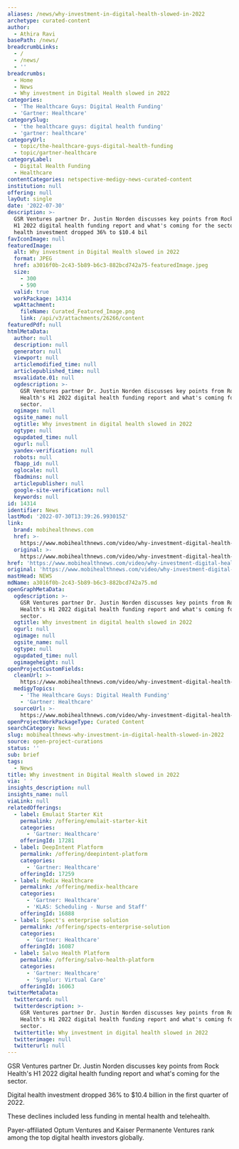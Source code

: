 ```yaml
---
aliases: /news/why-investment-in-digital-health-slowed-in-2022
archetype: curated-content
author:
  - Athira Ravi
basePath: /news/
breadcrumbLinks:
  - /
  - /news/
  - ''
breadcrumbs:
  - Home
  - News
  - Why investment in Digital Health slowed in 2022
categories:
  - 'The Healthcare Guys: Digital Health Funding'
  - 'Gartner: Healthcare'
categorySlug:
  - 'the healthcare guys: digital health funding'
  - 'gartner: healthcare'
categoryUrl:
  - topic/the-healthcare-guys-digital-health-funding
  - topic/gartner-healthcare
categoryLabel:
  - Digital Health Funding
  - Healthcare
contentCategories: netspective-medigy-news-curated-content
institution: null
offering: null
layOut: single
date: '2022-07-30'
description: >-
  GSR Ventures partner Dr. Justin Norden discusses key points from Rock Health's
  H1 2022 digital health funding report and what's coming for the sector.Digital
  health investment dropped 36% to $10.4 bil
favIconImage: null
featuredImage:
  alt: Why investment in Digital Health slowed in 2022
  format: JPEG
  href: a3016f0b-2c43-5b89-b6c3-882bcd742a75-featuredImage.jpeg
  size:
    - 300
    - 590
  valid: true
  workPackage: 14314
  wpAttachment:
    fileName: Curated_Featured_Image.png
    link: /api/v3/attachments/26266/content
featuredPdf: null
htmlMetaData:
  author: null
  description: null
  generator: null
  viewport: null
  articlemodified_time: null
  articlepublished_time: null
  msvalidate.01: null
  ogdescription: >-
    GSR Ventures partner Dr. Justin Norden discusses key points from Rock
    Health's H1 2022 digital health funding report and what's coming for the
    sector.
  ogimage: null
  ogsite_name: null
  ogtitle: Why investment in digital health slowed in 2022
  ogtype: null
  ogupdated_time: null
  ogurl: null
  yandex-verification: null
  robots: null
  fbapp_id: null
  oglocale: null
  fbadmins: null
  articlepublisher: null
  google-site-verification: null
  keywords: null
id: 14314
identifier: News
lastMod: '2022-07-30T13:39:26.993015Z'
link:
  brand: mobihealthnews.com
  href: >-
    https://www.mobihealthnews.com/video/why-investment-digital-health-slowed-2022
  original: >-
    https://www.mobihealthnews.com/video/why-investment-digital-health-slowed-2022
href: 'https://www.mobihealthnews.com/video/why-investment-digital-health-slowed-2022'
original: 'https://www.mobihealthnews.com/video/why-investment-digital-health-slowed-2022'
mastHead: NEWS
mdName: a3016f0b-2c43-5b89-b6c3-882bcd742a75.md
openGraphMetaData:
  ogdescription: >-
    GSR Ventures partner Dr. Justin Norden discusses key points from Rock
    Health's H1 2022 digital health funding report and what's coming for the
    sector.
  ogtitle: Why investment in digital health slowed in 2022
  ogurl: null
  ogimage: null
  ogsite_name: null
  ogtype: null
  ogupdated_time: null
  ogimageheight: null
openProjectCustomFields:
  cleanUrl: >-
    https://www.mobihealthnews.com/video/why-investment-digital-health-slowed-2022
  medigyTopics:
    - 'The Healthcare Guys: Digital Health Funding'
    - 'Gartner: Healthcare'
  sourceUrl: >-
    https://www.mobihealthnews.com/video/why-investment-digital-health-slowed-2022
openProjectWorkPackageType: Curated Content
searchCategory: News
slug: mobihealthnews-why-investment-in-digital-health-slowed-in-2022
source: open-project-curations
status: ''
sub: brief
tags:
  - News
title: Why investment in Digital Health slowed in 2022
via: ' '
insights_description: null
insights_name: null
viaLink: null
relatedOfferings:
  - label: Emulait Starter Kit
    permalink: /offering/emulait-starter-kit
    categories:
      - 'Gartner: Healthcare'
    offeringId: 17281
  - label: DeepIntent Platform
    permalink: /offering/deepintent-platform
    categories:
      - 'Gartner: Healthcare'
    offeringId: 17259
  - label: Medix Healthcare
    permalink: /offering/medix-healthcare
    categories:
      - 'Gartner: Healthcare'
      - 'KLAS: Scheduling - Nurse and Staff'
    offeringId: 16888
  - label: Spect's enterprise solution
    permalink: /offering/spects-enterprise-solution
    categories:
      - 'Gartner: Healthcare'
    offeringId: 16087
  - label: Salvo Health Platform
    permalink: /offering/salvo-health-platform
    categories:
      - 'Gartner: Healthcare'
      - 'Symplur: Virtual Care'
    offeringId: 16063
twitterMetaData:
  twittercard: null
  twitterdescription: >-
    GSR Ventures partner Dr. Justin Norden discusses key points from Rock
    Health's H1 2022 digital health funding report and what's coming for the
    sector.
  twittertitle: Why investment in digital health slowed in 2022
  twitterimage: null
  twitterurl: null
---
```

<p>GSR Ventures partner Dr. Justin Norden discusses key points from Rock Health's H1 2022 digital health funding report and what's coming for the sector.</p><p>Digital health investment dropped 36% to $10.4 billion in the first quarter of 2022.</p><p>These declines included less funding in mental health and telehealth.</p><p>Payer-affiliated Optum Ventures and Kaiser Permanente Ventures rank among the top digital health investors globally.</p>